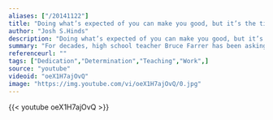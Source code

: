 ```yaml
---
aliases: ["/20141122"]
title: "Doing what’s expected of you can make you good, but it’s the time you spend going above and beyond what’s required that makes you great!"
author: "Josh S.Hinds"
description: "Doing what’s expected of you can make you good, but it’s the time you spend going above and beyond what’s required that makes you great! - Josh S.Hinds quotes from GetInspired365.com"
summary: "For decades, high school teacher Bruce Farrer has been asking his students to write letters to their future selves. Twenty years later, he tracks down the students – wherever they are in the world – and mails their letters to them. The impact he has had on his students’ lives is profound and heartwarming. We love people who go beyond and we hope Bruce inspires you to go that extra step. The video was put together by WestJet."
referenceurl: ""
tags: ["Dedication","Determination","Teaching","Work",]
source: "youtube"
videoid: "oeX1H7ajOvQ"
image: "https://img.youtube.com/vi/oeX1H7ajOvQ/0.jpg"
---
```


{{< youtube oeX1H7ajOvQ >}}
